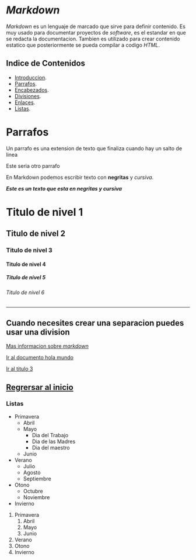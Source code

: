 # _Markdown_

_Markdown_ es un lenguaje de marcado que sirve para definir contenido. Es muy usado para documentar proyectos de _software_, es el estandar en que se redacta la documentacion. Tambien es utilizado para crear contenido estatico que posteriormente se pueda compilar a codigo _HTML_.

## Indice de Contenidos

- [Introduccion](#markdown).
- [Parrafos](#parrafos).
- [Encabezados](#).
- [Divisiones]().
- [Enlaces]().
- [Listas]().

# Parrafos

Un parrafo es una extension de texto que finaliza cuando hay un salto de linea

Este seria otro parrafo 

En Markdown podemos escribir texto con  **negritas** y _cursiva_.

**_Este es un texto que esta en negritas y cursiva_**

# Titulo de nivel 1

## Titulo de nivel 2

### Titulo de nivel 3

#### Titulo de nivel 4

##### Titulo de nivel 5

###### Titulo de nivel 6

---
Cuando necesites crear una separacion puedes usar una division 
---

[Mas informacion sobre _markdown_](https://www.youtube.com/watch?v=p5KINWilDn8&list=TLPQMjQwMjIwMjR1tIIGFrEY2g&index=6)

[Ir al documento hola mundo](hola_mundo.txt)

[Ir al titulo 3](#titulo-de-nivel-3)

[Regrersar al inicio](#markdown)
---
### Listas 
- Primavera 
  - Abril
  - Mayo
    - Dia del Trabajo
    - Dia de las Madres
    - Dia del maestro
  - Junio
- Verano
  - Julio
  - Agosto
  - Septiembre
- Otono 
  - Octubre
  - Noviembre
- Invierno

1. Primavera 
   1. Abril 
   1. Mayo
   1. Junio
1. Verano
1. Otono 
1. Invierno




